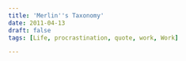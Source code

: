 ```yaml
---
title: 'Merlin''s Taxonomy'
date: 2011-04-13
draft: false
tags: [Life, procrastination, quote, work, Work]

---
```


